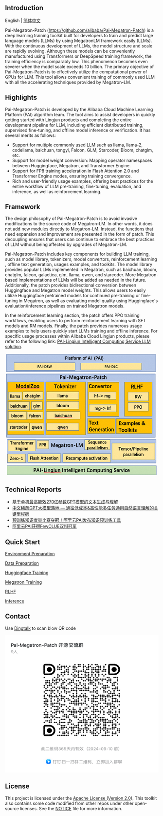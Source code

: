 ## Introduction
English | [简体中文](./README_zh-CN.md)

Pai-Megatron-Patch (https://github.com/alibaba/Pai-Megatron-Patch) is a deep learning training toolkit built for developers to train and predict large language models (LLMs) by using MegatronLM framework easily (LLMs). With the continuous development of LLMs, the model structure and scale are rapidly evolving. Although these models can be conveniently manufactured using Transformers or DeepSpeed training framework, the training efficiency is comparably low. This phenomenon becomes even severer when the model scale exceeds 10 billion. The primary objective of Pai-Megatron-Patch is to effectively utilize the computational power of GPUs for LLM. This tool allows convenient training of commonly used LLM with all the accelerating techniques provided by Megatron-LM.

## Highlights
Pai-Megatron-Patch is developed by the Alibaba Cloud Machine Learning Platform (PAI) algorithm team.  The tool aims to assist developers in quickly getting started with Lingjun products and completing the entire development pipeline for LLM, including efficient distributed training, supervised fine-tuning, and offline model inference or verification. It has several merits as follows:

- Support for multiple commonly used LLM such as llama, llama-2, codellama, baichuan, tongyi, Falcon, GLM, Starcoder, Bloom, chatglm, etc.
- Support for model weight conversion: Mapping operator namespaces between Huggingface, Megatron, and Transformer Engine.
- Support for FP8 training acceleration in Flash Attention 2.0 and Transformer Engine modes, ensuring training convergence.
- Rich and user-friendly usage examples, offering best practices for the entire workflow of LLM pre-training, fine-tuning, evaluation, and inference, as well as reinforcement learning.
## Framework
The design philosophy of Pai-Megatron-Patch is to avoid invasive modifications to the source code of Megatron-LM. In other words, it does not add new modules directly to Megatron-LM. Instead, the functions that need expansion and improvement are presented in the form of patch. This decoupling ensures that users can continue to embrace the best practices of LLM without being affected by upgrades of Megatron-LM.

Pai-Megatron-Patch includes key components for building LLM training, such as model library, tokenizers, model convertors, reinforcement learning , offline text generation, usages examples, and toolkits. The model library provides popular LLMs implemented in Megatron, such as baichuan, bloom, chatglm, falcon, galactica, glm, llama, qwen, and starcoder. More Megatron-based implementations of LLMs will be added as needed in the future. Additionally, the patch provides bidirectional conversion between Huggingface and Megatron model weights. This allows users to easily utilize Huggingface pretrained models for continued pre-training or fine-tuning in Megatron, as well as evaluating model quality using Huggingface's evaluation/inference pipelines on trained Megatron models.

In the reinforcement learning section, the patch offers PPO training workflows, enabling users to perform reinforcement learning with SFT models and RM models. Finally, the patch provides numerous usage examples to help users quickly start LLMs training and offline inference. For specific usage processes within Alibaba Cloud Lingjun products, please refer to the following link: [PAI-Lingjun Intelligent Computing Service LLM solution](https://www.aliyun.com/solution/tech-solution/pai_lingjun).

<div align=center>
<img src=patch_en.png width=600 height=400 />
</div>

## Technical Reports

- [基于单机最高能效270亿参数GPT模型的文本生成与理解](https://zhuanlan.zhihu.com/p/597652820)
- [中文稀疏GPT大模型落地 — 通往低成本&高性能多任务通用自然语言理解的关键里程碑](https://zhuanlan.zhihu.com/p/561320982)
- [预训练知识度量比赛夺冠！阿里云PAI发布知识预训练工具](https://zhuanlan.zhihu.com/p/449487792)
- [阿里云PAI获得FewCLUE双料冠军](https://developer.aliyun.com/article/788081?spm=a2c6h.12873639.article-detail.17.11c5383cHpFZks&tlog=yuekan_8)


## Quick Start

[Environment Preparation](https://help.aliyun.com/document_detail/2505831.html?spm=5176.28352543.J_9l_YP1wy4J7aEdtojTyUD.1.347850adeLHhmP&tab=onestop)

[Data Preparation](toolkits/pretrain_data_preprocessing/README.md)

[Huggingface Training](examples/hfds.md)

[Megatron Training](examples/megatron.md)

[RLHF](rlhf/README.md)

[Inference](megatron_patch/generation/megatron.md)

## Contact
Use [Dingtalk](https://www.dingtalk.com/en) to scan blow QR code
<div align=center>
<img src=qr.png width=600 height=450 />
</div>

## License
This project is licensed under the [Apache License (Version 2.0)](https://github.com/alibaba/pai-megatron-patch/blob/master/LICENSE). This toolkit also contains some code modified from other repos under other open-source licenses. See the [NOTICE](https://github.com/alibaba/pai-megatron-patch/blob/master/NOTICE) file for more information.

